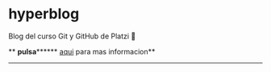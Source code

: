 # hyperblog

Blog del curso Git y GitHub de Platzi 💜

**
****pulsa********** [aqui](https://github.com/fher333/hyperblog "aqui") para mas informacion**
****
